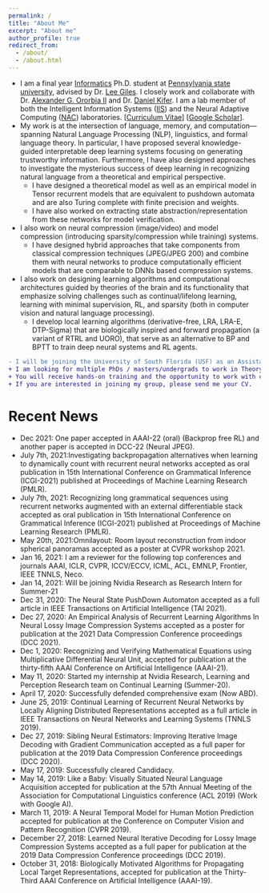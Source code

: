 ```yaml
---
permalink: /
title: "About Me"
excerpt: "About me"
author_profile: true
redirect_from: 
  - /about/
  - /about.html
---
```


* I am a final year [Informatics](https://ist.psu.edu/) Ph.D. student at [Pennsylvania state university](https://www.psu.edu/), advised by Dr. [Lee Giles](https://clgiles.ist.psu.edu/). I closely work and collaborate with Dr. [Alexander G. Ororbia II](https://www.cs.rit.edu/~ago/) and Dr. [Daniel Kifer](http://www.cse.psu.edu/~duk17/). I am a lab member of both the Intelligent Information Systems ([IIS](http://iis.ist.psu.edu/)) and the Neural Adaptive Computing ([NAC](https://www.cs.rit.edu/~ago/nac_lab.html)) laboratories. [[Curriculum Vitae](http://ankurmali.github.io/files/Curriculum_Vitae.pdf)] [[Google Scholar](https://scholar.google.co.in/citations?user=ogxlzgcAAAAJ&hl=en)].
* My work is at the intersection of language, memory, and computation—spanning Natural Language Processing (NLP), linguistics, and formal language theory. In particular, I have proposed several knowledge-guided interpretable deep learning systems focusing on generating trustworthy information. Furthermore, I have also designed approaches to investigate the mysterious success of deep learning in recognizing natural language from a theoretical and empirical perspective.
  * I have designed a theoretical model as well as an empirical model in Tensor recurrent models that are equivalent to pushdown automata and are also Turing complete with finite precision and weights.
  * I have also worked on extracting state abstraction/representation from these networks for model verification.
* I also work on neural compression (image/video) and model compression (introducing sparsity/compression while training) systems.
  * I have designed hybrid approaches that take components from classical compression techniques (JPEG/JPEG 200) and combine them with neural networks to produce computationally efficient models that are comparable to DNNs based compression systems.
* I also work on designing learning algorithms and computational architectures guided by theories of the brain and its functionality that emphasize solving challenges such as continual/lifelong learning, learning with minimal supervision, RL, and sparsity (both in computer vision and natural language processing).
  * I develop local learning algorithms (derivative-free, LRA, LRA-E, DTP-Sigma) that are biologically inspired and forward propagation (a variant of RTRL and UORO), that serve as an alternative to BP and BPTT to train deep neural systems and RL agents.
```diff
- I will be joining the University of South Florida (USF) as an Assistant Professor in Fall 2022. 
+ I am looking for multiple PhDs / masters/undergrads to work in Theory and applications of Trustworthy AI; memory augmented neural networks, learning algorithms, and lifelong learning across various domains such as CV, NLP, Medicine, and drug discovery. 
+ You will receive hands-on training and the opportunity to work with collaborators within USF and across various research labs from Penn State, RIT, MILA, and NYU. 
+ If you are interested in joining my group, please send me your CV.
```
        
# Recent News
* Dec 2021: One paper accepted in AAAI-22 (oral) (Backprop free RL) and another paper is accepted in DCC-22 (Neural JPEG).
* July 7th, 2021:Investigating backpropagation alternatives when learning to dynamically count with recurrent neural networks accepted as oral publication in  15th International Conference on Grammatical Inference (ICGI-2021) published at Proceedings of Machine Learning Research (PMLR).
* July 7th, 2021: Recognizing long grammatical sequences using recurrent networks augmented with an external differentiable stack accepted as oral publication in  15th International Conference on Grammatical Inference (ICGI-2021) published at Proceedings of Machine Learning Research (PMLR).
* May 20th, 2021:Omnilayout: Room layout reconstruction from indoor spherical panoramas accepted as a poster at CVPR workshop 2021.
* Jan 16, 2021: I am a reviewer for the following top conferences and journals AAAI, ICLR, CVPR, ICCV/ECCV, ICML, ACL, EMNLP, Frontier, IEEE TNNLS, Neco.
* Jan 14, 2021: Will be joining Nvidia Research as Research Intern for Summer-21
* Dec 31, 2020: The Neural State PushDown Automaton accepted as a full article in IEEE Transactions on Artificial Intelligence (TAI 2021).
* Dec 27, 2020: An Empirical Analysis of Recurrent Learning Algorithms In Neural Lossy Image Compression Systems accepted as a poster for publication at the 2021 Data Compression Conference proceedings (DCC 2021).
* Dec 1, 2020: Recognizing and Verifying Mathematical Equations using Multiplicative Differential Neural Unit, accepted for publication at the thirty-fifth AAAI Conference on Artificial Intelligence (AAAI-21).
* May 11, 2020: Started my internship at Nvidia Research, Learning and Perception Research team on Continual Learning (Summer-20). 
* April 17, 2020: Successfully defended comprehensive exam (Now ABD).
* June 25, 2019: Continual Learning of Recurrent Neural Networks by Locally Aligning Distributed Representations accepted as a full article in IEEE Transactions on Neural Networks and Learning Systems (TNNLS 2019).
* Dec 27, 2019: Sibling Neural Estimators: Improving Iterative Image Decoding with Gradient Communication accepted as a full paper for publication at the 2019 Data Compression Conference proceedings (DCC 2020).
* May 17, 2019: Successfully cleared Candidacy. 
* May 14, 2019: Like a Baby: Visually Situated Neural Language Acquisition accepted for publication at the 57th Annual Meeting of the Association for Computational Linguistics conference (ACL 2019) (Work with Google AI).
* March 11, 2019: A Neural Temporal Model for Human Motion Prediction accepted for publication at the Conference on Computer Vision and Pattern Recognition (CVPR 2019).
* December 27, 2018: Learned Neural Iterative Decoding for Lossy Image Compression Systems accepted as a full paper for publication at the 2019 Data Compression Conference proceedings (DCC 2019).
* October 31, 2018: Biologically Motivated Algorithms for Propagating Local Target Representations, accepted for publication at the Thirty-Third AAAI Conference on Artificial Intelligence (AAAI-19). 
